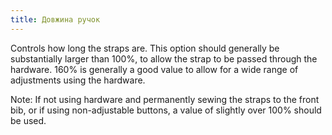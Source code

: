 ```yaml
---
title: Довжина ручок
---
```


Controls how long the straps are. This option should generally be substantially larger than 100%, to allow the strap to be passed through the hardware. 160% is generally a good value to allow for a wide range of adjustments using the hardware.

Note: If not using hardware and permanently sewing the straps to the front bib, or if using non-adjustable buttons, a value of slightly over 100% should be used.
